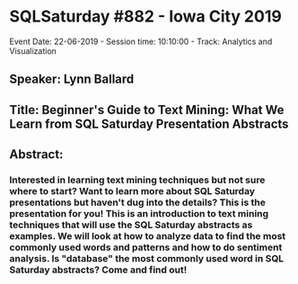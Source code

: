 # SQLSaturday #882 - Iowa City 2019
Event Date: 22-06-2019 - Session time: 10:10:00 - Track: Analytics and Visualization
## Speaker: Lynn Ballard
## Title: Beginner's Guide to Text Mining:  What We Learn from SQL Saturday Presentation Abstracts
## Abstract:
### Interested in learning text mining techniques but not sure where to start?  Want to learn more about SQL Saturday presentations but haven't dug into the details?  This is the presentation for you!  This is an introduction to text mining techniques that will use the SQL Saturday abstracts as examples.  We will look at how to analyze data to find the most commonly used words and patterns and how to do sentiment analysis.  Is "database" the most commonly used word in SQL Saturday abstracts?  Come and find out!
